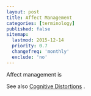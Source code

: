 ```yaml
---
layout: post
title: Affect Management
categories: [terminology]
published: false
sitemap:
  lastmod: 2015-12-14
  priority: 0.7
  changefreq: 'monthly'
  exclude: 'no'
---
```


<span class="highlight">Affect management</span> is 

See also <a href="/cognitive-distortions/" title="Cognitive Distortions">Cognitive Distortions</a> .

